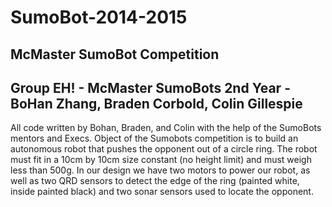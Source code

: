 # SumoBot-2014-2015
## McMaster SumoBot Competition
## Group EH! - McMaster SumoBots 2nd Year - BoHan Zhang, Braden Corbold, Colin Gillespie

All code written by Bohan, Braden, and Colin with the help of the SumoBots mentors and Execs.
Object of the Sumobots competition is to build an autonomous robot that pushes the opponent out 
of a circle ring. The robot must fit in a 10cm by 10cm size constant (no height limit) and
must weigh less than 500g. In our design we have two motors to power our robot, as well as
two QRD sensors to detect the edge of the ring (painted white, inside painted black) and 
two sonar sensors used to locate the opponent.

